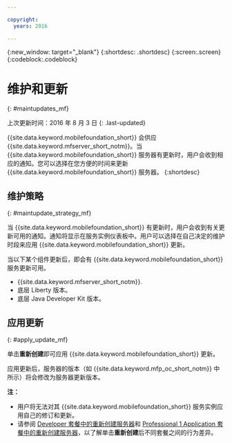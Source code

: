 ```yaml
---

copyright:
  years: 2016

---
```


{:new_window: target="_blank"}
{:shortdesc: .shortdesc}
{:screen:.screen}
{:codeblock:.codeblock}

# 维护和更新
{: #maintupdates_mf}

上次更新时间：2016 年 8 月 3 日
{: .last-updated}

{{site.data.keyword.mobilefoundation_short}} 会供应 {{site.data.keyword.mfserver_short_notm}}<!--on {{site.data.keyword.containerlong}} as a container group-->。当 {{site.data.keyword.mobilefoundation_short}} 服务器有更新时，用户会收到相应的通知。您可以选择在您方便的时间来更新 {{site.data.keyword.mobilefoundation_short}} 服务器。
{:shortdesc}

## 维护策略
{: #maintupdate_strategy_mf}

当 {{site.data.keyword.mobilefoundation_short}} 有更新时，用户会收到有关更新可用的通知。通知将显示在服务实例仪表板中。用户可以选择在自己决定的维护时段来应用 {{site.data.keyword.mobilefoundation_short}} 更新。

当以下某个组件更新后，即会有 {{site.data.keyword.mobilefoundation_short}} 服务更新可用。

* {{site.data.keyword.mfserver_short_notm}}.
* 底层 Liberty 版本。
* 底层 Java Developer Kit 版本。


## 应用更新
{: #apply_update_mf}

单击**重新创建**即可应用 {{site.data.keyword.mobilefoundation_short}} 更新。

应用更新后，服务器的版本（如 {{site.data.keyword.mfp_oc_short_notm}} 中所示）将会修改为服务器更新版本。

**注：**
* 用户将无法对其 {{site.data.keyword.mobilefoundation_short}} 服务实例应用自己的修订和更新。
* 请参阅 [Developer 套餐中的重新创建服务器](c_using_mfs_p1.html#recreate_mobilefoundation_p1)和 [Professional 1 Application 套餐中的重新创建服务器](c_using_mfs_p2.html#recreate_mobilefoundation_p2)，以了解单击**重新创建**后不同套餐之间的行为差异。

